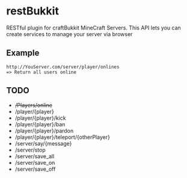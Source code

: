 # restBukkit

RESTful plugin for craftBukkit MineCraft Servers.
This API lets you can create services to manage your server via browser

## Example
    http://YouServer.com/server/player/onlines
    => Return all users online

## TODO
* ~~/Players/online~~
* /player/{player}
* /player/{player}/kick
* /player/{player}/ban
* /player/{player}/pardon
* /player/{player}/teleport/{otherPlayer}
* /server/say/{message}
* /server/stop
* /server/save_all
* /server/save_on
* /server/save_off    
